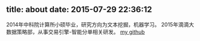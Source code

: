 title: about
date: 2015-07-29 22:36:12
---
2014年中科院计算所小硕毕业，研究方向为文本挖掘，机器学习。
2015年滴滴大数据策略部，从事交易引擎-智能分单相关研发。
[my github](https://github.com/nanjunxiao)
